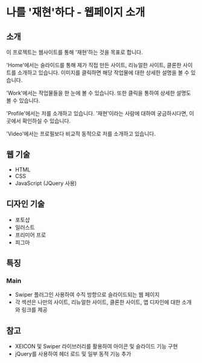 # 나를 '재현'하다 - 웹페이지 소개

## 소개

이 프로젝트는 웹사이트를 통해 '재현'하는 것을 목표로 합니다.

'Home'에서는 슬라이드를 통해 제가 직접 만든 사이트, 리뉴얼한 사이트, 클론한 사이트를 소개하고 있습니다. 이미지를 클릭하면 해당 작업물에 대한 상세한 설명을 볼 수 있습니다.

'Work'에서는 작업물들을 한 눈에 볼 수 있습니다. 또한 클릭을 통하여 상세한 설명도 볼 수 있습니다.

'Profile'에서는 저를 소개하고 있습니다. '재현'이라는 사람에 대하여 궁금하시다면, 이곳에서 확인하실 수 있습니다.

'Video'에서는 프로필보다 비교적 동적으로 저를 소개하고 있습니다.

## 웹 기술

- HTML
- CSS
- JavaScript (JQuery 사용)

## 디자인 기술

- 포토샵
- 일러스트
- 프리미어 프로
- 피그마

## 특징

### Main

- Swiper 플러그인 사용하여 수직 방향으로 슬라이드되는 웹 페이지
- 각 섹션은 나만의 사이트, 리뉴얼한 사이트, 클론한 사이트, 앱 디자인에 대한 소개와 링크를 제공

## 참고

- XEICON 및 Swiper 라이브러리를 활용하여 아이콘 및 슬라이드 기능 구현
- jQuery를 사용하여 헤더 로드 및 일부 동적 기능 추가
